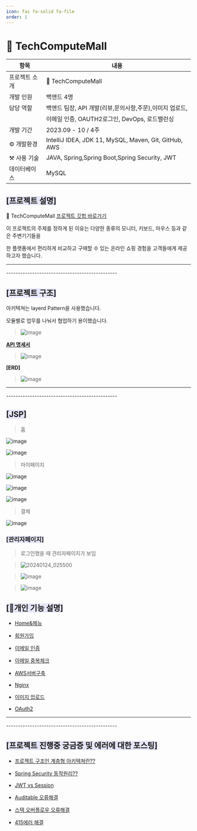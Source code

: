 ```yaml
---
icon: fas fa-solid fa-file
order: 1
---
```

# **🛒 TechComputeMall**

| 항목 | 내용 |
| --- | --- |
| 프로젝트 소개 | 🛒 TechComputeMall|
| 개발 인원 | 백엔드 4명 |
| 담당 역할 | 백엔드 팀장, API 개발(리뷰,문의사항,주문),이미지 업로드, 
|           | 이메일 인증, OAUTH2로그인, DevOps, 로드밸런싱  |
| 개발 기간 | 2023.09 - 10 / 4주  |
| ⚙️ 개발환경 | IntelliJ IDEA, JDK 11, MySQL, Maven, Git, GitHub, AWS|
| ⚒️ 사용 기술 | JAVA, Spring,Spring Boot,Spring Security, JWT |
| 데이터베이스 | MySQL |


## <span style = 'background-color: #E6E6FA'>**[프로젝트 설명]**</span>

 🛒 TechComputeMall   [프로젝트 깃헙 바로가기](https://github.com/ararp1006/mainProject)

 이 프로젝트의 주제를 정하게 된 이유는 다양한 종류의 모니터, 키보드, 마우스 등과 같은 주변기기들을 

 한 플랫폼에서 편리하게 비교하고 구매할 수 있는 온라인 쇼핑 경험을 고객들에게 제공하고자 했습니다.  


<hr>-----------------------------------------------


## <span style = 'background-color: #E6E6FA'>**[프로젝트 구조]**</span>

아키텍쳐는 layerd Pattern을 사용했습니다. 

모듈별로 업무를 나눠서 협업하기 용이했습니다.


> ![image](https://github.com/ararp1006/Algorithm/assets/130068083/dc931afb-2da3-4719-ae7a-cd7152153624)


**[API 명세서](https://docs.google.com/spreadsheets/d/13MN9nlzMdmRi2GDq4tixHpXtwJwzxt5ff_MlZax1bDQ/edit#gid=55103991)**
> ![image](https://github.com/ararp1006/mainProject/assets/130068083/96c9e61c-a126-457a-96a9-c033dd3ac2b2)  

**[ERD]**

> ![image](https://github.com/ararp1006/mainProject/assets/130068083/1725fd5b-b5d6-431e-b0b0-553d73062686)


<hr>-----------------------------------------------

## <span style = 'background-color: #E6E6FA'>**[JSP]**</span>
>홈

![image](https://github.com/ararp1006/Algorithm/assets/130068083/7718570e-b3ae-4c31-91af-7ad64a47235c)

![image](https://github.com/ararp1006/Algorithm/assets/130068083/67813d34-9375-4bb5-906b-47fd78cbe1f2)

>마이페이지

![image](https://github.com/ararp1006/mainProject/assets/130068083/6644e8d6-62f6-40d2-84ee-11df0be3018c)

![image](https://github.com/ararp1006/mainProject/assets/130068083/6e5b1f67-4359-4b47-b874-c99af538c43d)

![image](https://github.com/ararp1006/mainProject/assets/130068083/79cc616f-0405-48e2-b4f5-211d5ba20af3)

>결제

![image](https://github.com/ararp1006/mainProject/assets/130068083/cf049f81-ed79-4265-a007-0a07d7bb5697)



### <span style = 'background-color: #E6E6FA'>**[관리자페이지]**</span>
> 로그인했을 때 관리자페이지가 보임

>![20240124_025500](https://github.com/ararp1006/Algorithm/assets/130068083/89b034ca-acde-4470-bca7-5ca4f4ee1878)

>![image](https://github.com/ararp1006/Algorithm/assets/130068083/09ae4f18-fcc3-4f20-ad0a-d89658a54ca0)

>![image](https://github.com/ararp1006/Algorithm/assets/130068083/a11f6637-0cb3-44cf-8ccc-b789deeec43d)


## <span style = 'background-color: #E6E6FA'>**[📜개인 기능 설명]**</span>
- [Home&메뉴](https://ararp1006.github.io/posts/HOME/)

- [회원가입](https://ararp1006.github.io/posts/HOME/)

- [이메일 인증](https://ararp1006.github.io/posts/%EC%9D%B4%EB%A9%94%EC%9D%BC%EC%9D%B8%EC%A6%9D/)

- [이메일 중복체크](https://ararp1006.github.io/posts/%EC%9D%B4%EB%A9%94%EC%9D%BC-%EC%A4%91%EB%B3%B5%EC%B2%B4%ED%81%AC/)

- [AWS서버구축](https://ararp1006.github.io/posts/cloud/)

- [Nginx](https://ararp1006.github.io/posts/Nginx/)

- [이미지 업로드](https://ararp1006.github.io/posts/%EC%9D%B4%EB%AF%B8%EC%A7%80-%EC%97%85%EB%A1%9C%EB%93%9C/)

- [OAuth2](https://ararp1006.github.io/posts/OAuth2/)








<hr>-----------------------------------------------

## <span style = 'background-color: #E6E6FA'>**[프로젝트 진행중 궁금증 및 에러에 대한 포스팅]**</span>

- [프로젝트 구조인 계층형 아키텍쳐란??](https://ararp1006.github.io/posts/%EA%B3%84%EC%B8%B5%ED%98%95-%EC%95%84%ED%82%A4%ED%85%8D%EC%B3%90/)

- [Spring Security 동작원리??](https://ararp1006.github.io/posts/Spring-Security/)

- [JWT vs Session](https://ararp1006.github.io/posts/Session/)

- [Auditable 오류해결](https://ararp1006.github.io/posts/Auditable-%EC%98%A4%EB%A5%98-%ED%95%B4%EA%B2%B0/)

- [스택 오버플로우 오류해결](https://ararp1006.github.io/posts/%EC%8A%A4%ED%83%9D%EC%98%A4%EB%B2%84%ED%94%8C%EB%A1%9C%EC%9A%B0-%EC%98%A4%EB%A5%98%ED%95%B4%EA%B2%B0/)

- [415에러 해결](https://ararp1006.github.io/posts/415%EC%97%90%EB%9F%AC-%ED%95%B4%EA%B2%B0%ED%95%98%EA%B8%B0/)







